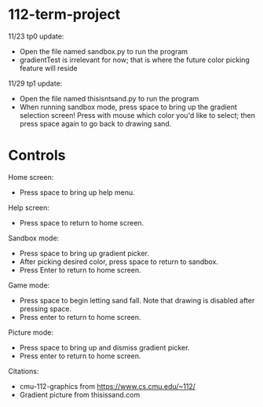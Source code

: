 # 112-term-project

 <!--  _   _     _     _           _                       _ 
 | | | |   (_)   (_)         | |                     | |
 | |_| |__  _ ___ _ ___ _ __ | |_ ___  __ _ _ __   __| |
 | __| '_ \| / __| / __| '_ \| __/ __|/ _` | '_ \ / _` |
 | |_| | | | \__ \ \__ \ | | | |_\__ \ (_| | | | | (_| |
  \__|_| |_|_|___/_|___/_| |_|\__|___/\__,_|_| |_|\__,_|
                                                         -->                                 

11/23 tp0 update:
- Open the file named sandbox.py to run the program
- gradientTest is irrelevant for now; that is where the future color picking feature will reside

11/29 tp1 update:
- Open the file named thisisntsand.py to run the program
- When running sandbox mode, press space to bring up the gradient selection screen! Press with mouse which color you'd like to select; then press space again to go back to drawing sand.

# Controls
Home screen:
- Press space to bring up help menu.

Help screen:
- Press space to return to home screen.

Sandbox mode:
- Press space to bring up gradient picker.
- After picking desired color, press space to return to sandbox.
- Press Enter to return to home screen.

Game mode:
- Press space to begin letting sand fall. Note that drawing is disabled after pressing space.
- Press enter to return to home screen.

Picture mode:
- Press space to bring up and dismiss gradient picker.
- Press enter to return to home screen.

Citations:
- cmu-112-graphics from https://www.cs.cmu.edu/~112/
- Gradient picture from thisissand.com